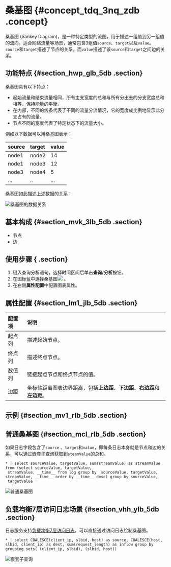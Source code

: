 # 桑基图 {#concept_tdq_3nq_zdb .concept}

桑基图 \(Sankey Diagram\)，是一种特定类型的流图，用于描述一组值到另一组值的流向。适合网络流量等场景，通常包含3组值`source`、`target`以及`value`。`source`和`target`描述了节点的关系，而`value`描述了该`source`和`target`之间边的关系。

## 功能特点 {#section_hwp_glb_5db .section}

桑基图具有以下特点：

-   起始流量和结束流量相同，所有主支宽度的总和与所有分出去的分支宽度总和相等，保持能量的平衡。
-   在内部，不同的线条代表了不同的流量分流情况，它的宽度成比例地显示此分支占有的流量。
-   节点不同的宽度代表了特定状态下的流量大小。

例如以下数据可以用桑基图表示：

|source|target|value|
|:-----|:-----|:----|
|node1|node2|14|
|node1|node3|12|
|node3|node4|5|
|…|..|…|

桑基图如此描述上述数据的关系：

![](images/5746_zh-CN.png "桑基图的数据关系")

## 基本构成 {#section_mvk_3lb_5db .section}

-   节点
-   边

## 使用步骤 { .section}

1.  键入查询分析语句，选择时间区间后单击**查询/分析**按钮。
2.  在图标蓝中选择桑基图![](https://cdn.yuque.com/lark/2018/png/60648/1523260226082-3142d88c-5aed-40c5-a310-8d0fbb388554.png) 。
3.  在右侧**属性配置**中配置图表属性。

## 属性配置 {#section_lm1_jlb_5db .section}

|配置项|说明|
|:--|:-|
|起点列|描述起始节点。|
|终点列|描述终点节点。|
|数值列|链接起点节点和终点节点的值。|
|边距|坐标轴距离图表边界距离，包括**上边距**、**下边距**、**右边距**和**左边距**。|

## 示例 {#section_mv1_rlb_5db .section}

## 普通桑基图 {#section_mcl_rlb_5db .section}

如果日志字段包含了`source` 、`target`和`value`，即每条日志本身就是节点和边的关系，可以通过[嵌套子查询](intl.zh-CN/用户指南/查询与分析/SQL分析语法与功能/嵌套子查询.md)获取到`steamValue`的总和。

```
* | select sourceValue, targetValue, sum(streamValue) as streamValue from (select sourceValue, targetValue,
 streamValue, __time__ from log group by  sourceValue, targetValue, streamValue, __time__ order by __time__ desc) group by sourceValue,
 targetValue
```

![](images/5744_zh-CN.png "普通桑基图")

## 负载均衡7层访问日志场景 {#section_vhh_ylb_5db .section}

日志服务支持[负载均衡7层访问日志](intl.zh-CN/用户指南/云产品采集/负载均衡7层访问日志.md)，可以直接通过访问日志绘制桑基图。

`* | select COALESCE(client_ip, slbid, host) as source, COALESCE(host, slbid, client_ip) as dest, sum(request_length) as inflow group by grouping sets( (client_ip, slbid), (slbid, host))`

![](images/5745_zh-CN.png "嵌套子查询")

